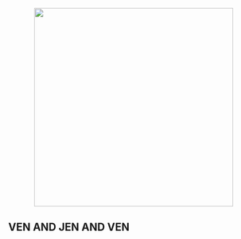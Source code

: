 <p align="center"><a href="https://laravel.com" target="_blank"><img src="https://media.discordapp.net/attachments/862540951792779305/893337598708310066/Alven_x_Friends_Mesa_de_trabajo_1.png?width=676&height=676" width="400"></a></p>

## VEN AND JEN AND VEN

